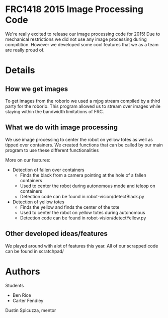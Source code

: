 FRC1418 2015 Image Processing Code
================================

We're really excited to release our image processing code for 2015! Due to
mechanical restrictions we did not use any image processing during compitition.
However we developed some cool features that we as a team are really proud of.

Details
================

How we get images
------------

To get images from the roborio we used a mjpg stream compiled by a third party
for the roborio. This program allowed us to stream over images while staying within 
the bandwidth limitations of FRC.
	
What we do with image processing
-----------------------------

We use image processing to center the robot on yellow totes as well as tipped over 
containers. We created functions that can be called by our main program to use these
different functionalities

More on our features:

* Detection of fallen over containers
  * Finds the black from a camera pointing at the hole of a fallen containers
  * Used to center the robot during autonomous mode and teleop on containers
  * Detection code can be found in robot-vision/detectBlack.py
* Detection of yellow totes
  * Finds the yellow and finds the center of the tote
  * Used to center the robot on yellow totes during autonomous
  * Detection code can be found in robot-vision/detectYellow.py

Other developed ideas/features
----------------------------

We played around with alot of features this year. All of our scrapped code can be
found in scratchpad/

Authors
=======

Students

* Ben Rice
* Carter Fendley

Dustin Spicuzza, mentor

